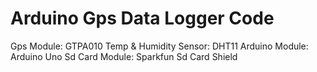 Arduino Gps Data Logger Code
=======

Gps Module: GTPA010
Temp & Humidity Sensor: DHT11
Arduino Module: Arduino Uno
Sd Card Module: Sparkfun Sd Card Shield
